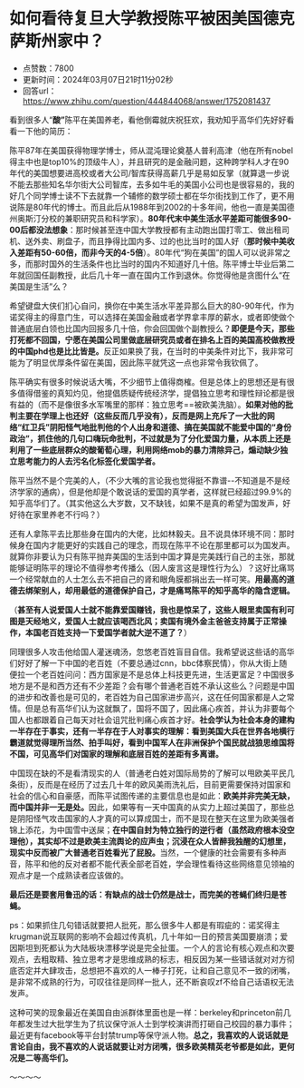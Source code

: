 # 如何看待复旦大学教授陈平被困美国德克萨斯州家中？
- 点赞数：7800
- 更新时间：2024年03月07日21时11分02秒
- 回答url：https://www.zhihu.com/question/444844068/answer/1752081437
<body>
 <p data-pid="mdkRbcFF">看到很多人“<b>酸”</b>陈平在美国养老，看他倒霉就庆祝狂欢，我劝知乎高华们先好好看看一下他的简历：</p>
 <p data-pid="r2JQ3oh_">陈平87年在美国获得物理学博士，师从混沌理论奠基人普利高津（他在所有nobel得主中也是top10%的顶级牛人），并且研究的是金融问题，这种跨学科人才在90年代的美国想要进高校或者大公司/智库获得高薪几乎是易如反掌（就算退一步说不能去那些知名华尔街大公司智库，去多如牛毛的美国小公司也是很容易的，我的好几个同学博士读不下去就靠一个辅修的数学硕士都在华尔街找到工作了，更不用说陈是80年代的博士。而且此后从1988年到2002的十多年间，他也一直是美国德州奥斯汀分校的兼职研究员和科学家）。<b>80年代末中美生活水平差距可能很多90-00后都没法想象</b>：那时候甚至连中国大学教授都有主动跑出国打零工、做出租司机、送外卖、刷盘子，而且挣得比国内多、过的也比当时的国人好（<b>那时候中美收入差距有50-60倍，而非今天的4-5倍</b>）。80年代“狗在美国”的国人可以说非常之多，而那时国外的生活条件也比当时的国内不知道好几十倍。陈平博士毕业后第二年就回国任副教授，此后几十年一直在国内工作到退休。你觉得他是贪图什么“在美国是生活”么？</p>
 <p data-pid="4ioGWQE7">希望键盘大侠们扪心自问，换你在中美生活水平差异那么巨大的80-90年代，作为诺奖得主的得意门生，可以选择在美国金融或者学界拿丰厚的薪水，或者即使做个普通底层白领也比国内回报多几十倍，你会回国做个副教授么？<b>即便是今天，那些打死都不回国，宁愿在美国公司里做底层研究员或者在排名上百的美国高校做教授的中国phd也是比比皆是。</b>反正如果换了我，在当时的中美条件对比下，我非常可能为了明显优厚条件留在美国，因此陈平就凭这一点也非常令我钦佩了。</p>
 <p data-pid="7ypIwhQ8">陈平确实有很多时候说话大嘴，不少细节上值得商榷。但是总体上的思想还是有很多值得借鉴的真知灼见，他提倡质疑传统经济学，提倡独立思考和理性辩论都是很有益的（而不是像很多水军嘴里的那样：独立思考==被欧美洗脑）。<b>如果对他的批判主要在学理上也还好（这些反而几乎没有），反而是网上充斥了一大批的网络“红卫兵”阴阳怪气地批判他的个人出身和道德、搞在美国就不能爱中国的“身份政治”，抓住他的几句口嗨玩命批判，不过就是为了分化爱国力量，从本质上还是利用了一些底层群众的酸葡萄心理，利用网络mob的暴力清除异己，煽动缺少独立思考能力的人去污名化标签化爱国学者。</b></p>
 <p data-pid="jPnZ5jPr">陈平当然不是个完美的人，（不少大嘴的言论我也觉得挺不靠谱--不知道是不是经济学家的通病），但是他却是个敢说话的爱国的真学者，这样就已经超过99.9%的知乎高华们了。（其实他这么大岁数，又不缺钱，如果不是真的希望为国发声，好好待在家里养老不行吗？）</p>
 <p data-pid="bvNnsxwO">还有人拿陈平去比那些身在国内的大佬，比如林毅夫。且不说具体环境不同：那时候身在国内才能更好的实践自己的理念，而现在陈平不论在那里都可以为国发声。就算你非要认为只有陈平抛弃美国的生活到中国才算是完美践行自己的主张，那就能够证明陈平的理论不值得参考传播么（因人废言这是理性行为么）？这好比痛骂一个经常献血的人士怎么去不把自己的肾和眼角膜都捐出去一样可笑。<b>用最高的道德去绑架别人，却用最低的道德保护自己，才是痛骂陈平的知乎高华的隐含逻辑。</b></p>
 <p data-pid="UvcuNx91">（<b>甚至有人说爱国人士就不能靠爱国赚钱，我也是惊呆了，这些人眼里卖国有利可图是天经地义，爱国人士就应该喝西北风；卖国有境外金主爸爸支持属于正常操作，本国老百姓支持一下爱国学者就大逆不道了？</b>）</p>
 <p data-pid="DUtuWSCH">同理很多人攻击他给国人灌迷魂汤，忽悠老百姓盲目自信。我希望说这些话的高华们好好了解一下中国的老百姓（不要总通过cnn，bbc体察民情），你从大街上随便拉一个老百姓问问：西方国家是不是总体上科技更先进，生活更富足？中国很多地方是不是和西方还有不少差距？会有哪个普通老百姓不承认这些么？问题是中国的进步和改善也是可见的，老百姓为自己国家进步高兴，这在任何国家都是人之常情。但是总有高华们认为这就飘了，国将不国了，因此痛心疾首，并认为非要每个国人也都跟着自己每天对社会诅咒批判痛心疾首才好。<b>社会学认为社会本身的建构一半存在于事实，还有一半存在于人对事实的理解：看到美国大兵在世界各地横行霸道就觉得理所当然、拍手叫好，看到中国军人在非洲保护个国民就战狼思维国将不国，可见高华们对国家的理解和底层百姓的差距有多离谱。</b></p>
 <p data-pid="elFQXx23">中国现在缺的不是看清现实的人（普通老白姓对国际局势的了解可以甩欧美平民几条街），反而是在经历了过去几十年的欧风美雨洗礼后，目前更需要保持对国家和社会的信心和自豪感，而陈平试图传递的主要信息也是如此：<b>欧美并非完美无缺，而中国并非一无是处。</b>因此，如果等有一天中国真的从实力上超过美国了，那些总是阴阳怪气攻击国家的人才真的可以算成国士，而不是现在整天在这里为欧美强者锦上添花，为中国雪中送屎；<b>在中国自封为特立独行的逆行者（虽然政府根本没空理他），其实却不过是欧美主流舆论的应声虫；沉浸在众人皆醉我独醒的幻想里，现实中反而被广大普通老百姓看光了屁股。</b>当然，一个健康的社会需要有多种声音，陈平和他的反对者都不能代表全部老百姓，学会理性看待这些网络意见领袖的观点才是一个成熟读者应该做的。</p>
 <p data-pid="4tq3x-i3"><b>最后还是要套用鲁迅的话：有缺点的战士仍然是战士，而完美的苍蝇们终归是苍蝇。</b></p>
 <p data-pid="Bx_EPvM8">ps：如果抓住几句错话就要把人批死，那么很多牛人都是有瑕疵的：诺奖得主krugman说互联网的影响不会超过传真机，几十年如一日的预言美国要崩溃；爱因斯坦到死都认为大陆板块漂移学说是完全扯蛋。一个人的言论有核心观点和次要观点，去粗取精、独立思考才是思维成熟的标志，相反因为某一些错话就对对方彻底否定并大肆攻击，总想把不喜欢的人一棒子打死，让和自己意见不一致的闭嘴，是非常不成熟的行为，可叹往往是同样一批人，还不断哀叹zf不给自己话语权无法发声。</p>
 <p data-pid="i1Vvg5wO">这种可笑的现象最近在美国自由派群体里面也是一样：berkeley和princeton前几年都发生过大批学生为了抗议保守派人士到学校演讲而打砸自己校园的暴力事件；最近更有facebook等平台封禁trump等保守派人物。<b>总之，我喜欢的人说话就是言论自由，我不喜欢的人说话就要让对方闭嘴，很多欧美精英老爷都是如此，更何况是二等高华们。</b></p>
 <p data-pid="pAX3dWt6">～～～～</p>
</body>